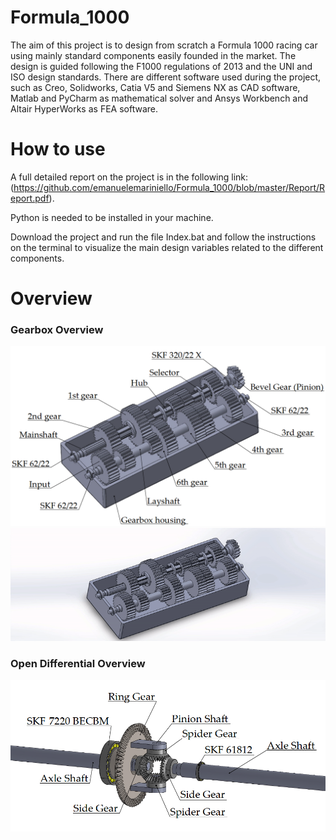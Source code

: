 # Formula_1000
The aim of this project is to design from scratch a Formula 1000 racing car using mainly standard components easily founded in the market. The design is guided following the F1000 regulations of 2013 and the UNI and ISO design standards. There are different software used during the project, such as Creo, Solidworks, Catia V5 and Siemens NX as CAD software, Matlab and PyCharm as mathematical solver and Ansys Workbench and Altair HyperWorks as FEA software.

# How to use

A full detailed report on the project is in the following link: (https://github.com/emanuelemariniello/Formula_1000/blob/master/Report/Report.pdf).

Python is needed to be installed in your machine.

Download the project and run the file Index.bat and follow the instructions on the terminal to visualize the main design variables related to the different components.

# Overview

### Gearbox Overview
![alt text](https://github.com/emanuelemariniello/Formula_1000/blob/master/Art/Gearbox.PNG "Gearbox Overview")
![Alt Text](https://github.com/emanuelemariniello/Formula_1000/blob/master/Trasmission/Assemblies/Gearbox.gif)

### Open Differential Overview
![alt text](https://github.com/emanuelemariniello/Formula_1000/blob/master/Art/Open%20Differential.PNG "Open Differential Overview")
